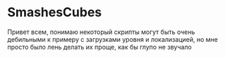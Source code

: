 # SmashesCubes
Привет всем, понимаю некоторый скрипты могут быть очень дебильными к примеру с загрузками уровня и локализацией, но мне просто было лень делать их проще, как бы глупо не звучало
